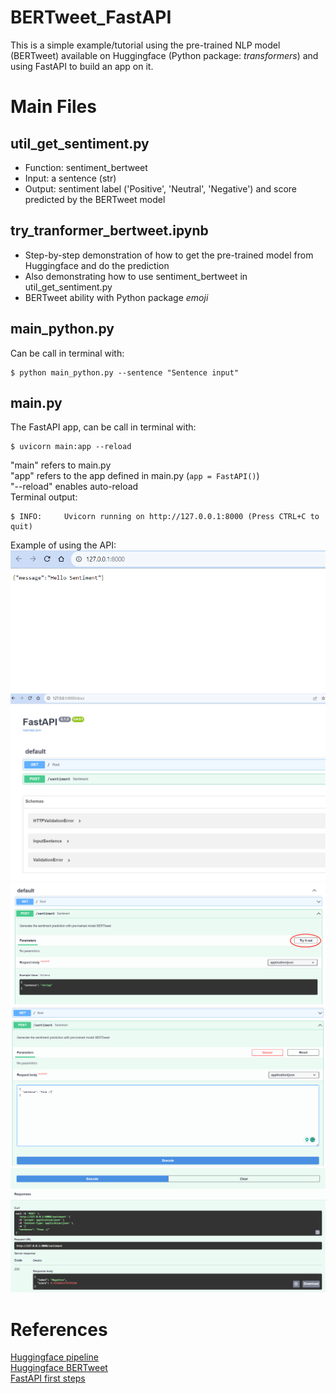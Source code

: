 # BERTweet_FastAPI
This is a simple example/tutorial using the pre-trained NLP model (BERTweet) available on Huggingface (Python package: *transformers*) and using FastAPI to build an app on it.
# Main Files
## util_get_sentiment.py
* Function: sentiment_bertweet  
* Input: a sentence (str)  
* Output: sentiment label ('Positive', 'Neutral', 'Negative') and score predicted by the BERTweet model
## try_tranformer_bertweet.ipynb
* Step-by-step demonstration of how to get the pre-trained model from Huggingface and do the prediction  
* Also demonstrating how to use sentiment_bertweet in util_get_sentiment.py  
* BERTweet ability with Python package *emoji*
## main_python.py
Can be call in terminal with:
```console
$ python main_python.py --sentence "Sentence input"
```
## main.py
The FastAPI app, can be call in terminal with:
```console
$ uvicorn main:app --reload
```
"main" refers to main.py  
"app" refers to the app defined in main.py (`app = FastAPI()`)  
"--reload" enables auto-reload  
Terminal output:
```console
$ INFO:     Uvicorn running on http://127.0.0.1:8000 (Press CTRL+C to quit)
```
Example of using the API:
![image info](./figures/FastAPI-Example-1.png)
![image info](./figures/FastAPI-Example-2.png)
![image info](./figures/FastAPI-Example-3.png)
![image info](./figures/FastAPI-Example-4.png)
![image info](./figures/FastAPI-Example-5.png)
# References
[Huggingface pipeline](https://huggingface.co/docs/transformers/main_classes/pipelines)  
[Huggingface BERTweet](https://huggingface.co/docs/transformers/model_doc/bertweet)  
[FastAPI first steps](https://fastapi.tiangolo.com/tutorial/first-steps/)